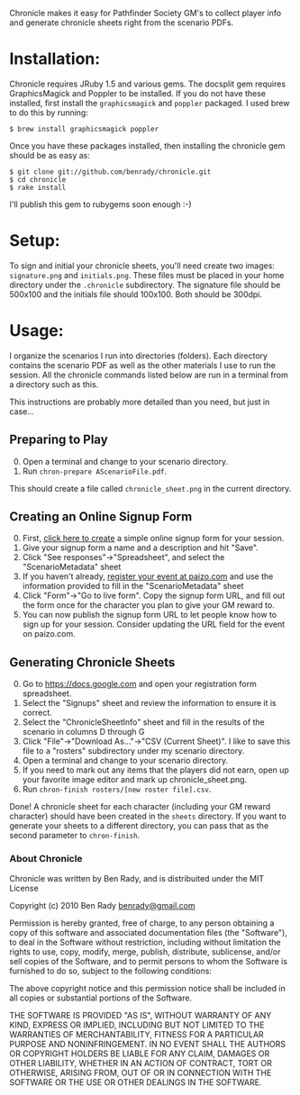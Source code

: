 Chronicle makes it easy for Pathfinder Society GM's to collect player info and generate chronicle sheets right from the scenario PDFs.

# Installation:

Chronicle requires JRuby 1.5 and various gems. The docsplit gem requires GraphicsMagick and Poppler to be installed. If you do not have these installed, first install the `graphicsmagick` and `poppler` packaged. I used brew to do this by running:

    $ brew install graphicsmagick poppler

Once you have these packages installed, then installing the chronicle gem should be as easy as:

    $ git clone git://github.com/benrady/chronicle.git
    $ cd chronicle
    $ rake install

I'll publish this gem to rubygems soon enough :-)

# Setup:

To sign and initial your chronicle sheets, you'll need create two images: `signature.png` and `initials.png`. These files must be placed in your home directory under the `.chronicle` subdirectory. The signature file should be 500x100 and the initials file should 100x100. Both should be 300dpi.

# Usage:

I organize the scenarios I run into directories (folders). Each directory contains the scenario PDF as well as the other materials I use to run the session. All the chronicle commands listed below are run in a terminal from a directory such as this. 

This instructions are probably more detailed than you need, but just in case...

## Preparing to Play

0. Open a terminal and change to your scenario directory.
0. Run `chron-prepare AScenarioFile.pdf`. 

This should create a file called `chronicle_sheet.png` in the current directory.

## Creating an Online Signup Form
0. First, [click here to create](https://docs.google.com/previewtemplate?id=0Ann48md_Q6mkdGtocUJ4NVZhQjVSdWRidzUtU3dKOHc&mode=public) a simple online signup form for your session.
0. Give your signup form a name and a description and hit "Save". 
0. Click "See responses"&rarr;"Spreadsheet", and select the "ScenarioMetadata" sheet
0. If you haven't already, [register your event at paizo.com](https://secure.paizo.com/pathfinderSociety/myAccount/eventCoordinator) and use the information provided to fill in the "ScenarioMetadata" sheet
0. Click "Form"&rarr;"Go to live form". Copy the signup form URL, and fill out the form once for the character you plan to give your GM reward to.
0. You can now publish the signup form URL to let people know how to sign up for your session. Consider updating the URL field for the event on paizo.com.

## Generating Chronicle Sheets
0. Go to https://docs.google.com and open your registration form spreadsheet.
0. Select the "Signups" sheet and review the information to ensure it is correct.
0. Select the "ChronicleSheetInfo" sheet and fill in the results of the scenario in columns D through G
0. Click "File"&rarr;"Download As..."&rarr;"CSV (Current Sheet)". I like to save this file to a "rosters" subdirectory under my scenario directory.
0. Open a terminal and change to your scenario directory.
0. If you need to mark out any items that the players did not earn, open up your favorite image editor and mark up chronicle_sheet.png. 
0. Run `chron-finish rosters/[new roster file].csv`. 

Done! A chronicle sheet for each character (including your GM reward character) should have been created in the `sheets` directory. If you want to generate your sheets to a different directory, you can pass that as the second parameter to `chron-finish`.

### About Chronicle

Chronicle was written by Ben Rady, and is distribuited under the MIT License

Copyright (c) 2010 Ben Rady <benrady@gmail.com>

Permission is hereby granted, free of charge, to any person obtaining a copy
of this software and associated documentation files (the "Software"), to deal
in the Software without restriction, including without limitation the rights
to use, copy, modify, merge, publish, distribute, sublicense, and/or sell
copies of the Software, and to permit persons to whom the Software is
furnished to do so, subject to the following conditions:

The above copyright notice and this permission notice shall be included in
all copies or substantial portions of the Software.

THE SOFTWARE IS PROVIDED "AS IS", WITHOUT WARRANTY OF ANY KIND, EXPRESS OR
IMPLIED, INCLUDING BUT NOT LIMITED TO THE WARRANTIES OF MERCHANTABILITY,
FITNESS FOR A PARTICULAR PURPOSE AND NONINFRINGEMENT. IN NO EVENT SHALL THE
AUTHORS OR COPYRIGHT HOLDERS BE LIABLE FOR ANY CLAIM, DAMAGES OR OTHER
LIABILITY, WHETHER IN AN ACTION OF CONTRACT, TORT OR OTHERWISE, ARISING FROM,
OUT OF OR IN CONNECTION WITH THE SOFTWARE OR THE USE OR OTHER DEALINGS IN
THE SOFTWARE.

